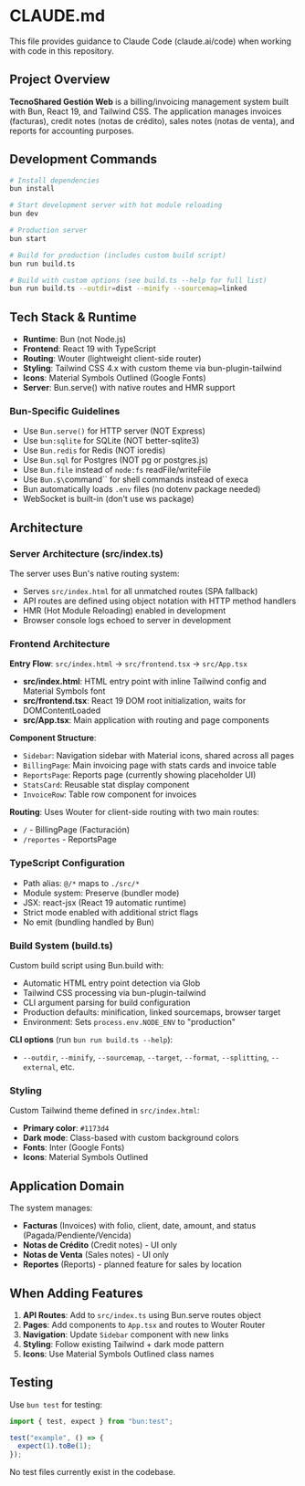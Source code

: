 # CLAUDE.md

This file provides guidance to Claude Code (claude.ai/code) when working with code in this repository.

## Project Overview

**TecnoShared Gestión Web** is a billing/invoicing management system built with Bun, React 19, and Tailwind CSS. The application manages invoices (facturas), credit notes (notas de crédito), sales notes (notas de venta), and reports for accounting purposes.

## Development Commands

```bash
# Install dependencies
bun install

# Start development server with hot module reloading
bun dev

# Production server
bun start

# Build for production (includes custom build script)
bun run build.ts

# Build with custom options (see build.ts --help for full list)
bun run build.ts --outdir=dist --minify --sourcemap=linked
```

## Tech Stack & Runtime

- **Runtime**: Bun (not Node.js)
- **Frontend**: React 19 with TypeScript
- **Routing**: Wouter (lightweight client-side router)
- **Styling**: Tailwind CSS 4.x with custom theme via bun-plugin-tailwind
- **Icons**: Material Symbols Outlined (Google Fonts)
- **Server**: Bun.serve() with native routes and HMR support

### Bun-Specific Guidelines

- Use `Bun.serve()` for HTTP server (NOT Express)
- Use `bun:sqlite` for SQLite (NOT better-sqlite3)
- Use `Bun.redis` for Redis (NOT ioredis)
- Use `Bun.sql` for Postgres (NOT pg or postgres.js)
- Use `Bun.file` instead of `node:fs` readFile/writeFile
- Use `Bun.$\`command\`` for shell commands instead of execa
- Bun automatically loads `.env` files (no dotenv package needed)
- WebSocket is built-in (don't use ws package)

## Architecture

### Server Architecture (src/index.ts)

The server uses Bun's native routing system:
- Serves `src/index.html` for all unmatched routes (SPA fallback)
- API routes are defined using object notation with HTTP method handlers
- HMR (Hot Module Reloading) enabled in development
- Browser console logs echoed to server in development

### Frontend Architecture

**Entry Flow**: `src/index.html` → `src/frontend.tsx` → `src/App.tsx`

- **src/index.html**: HTML entry point with inline Tailwind config and Material Symbols font
- **src/frontend.tsx**: React 19 DOM root initialization, waits for DOMContentLoaded
- **src/App.tsx**: Main application with routing and page components

**Component Structure**:
- `Sidebar`: Navigation sidebar with Material icons, shared across all pages
- `BillingPage`: Main invoicing page with stats cards and invoice table
- `ReportsPage`: Reports page (currently showing placeholder UI)
- `StatsCard`: Reusable stat display component
- `InvoiceRow`: Table row component for invoices

**Routing**: Uses Wouter for client-side routing with two main routes:
- `/` - BillingPage (Facturación)
- `/reportes` - ReportsPage

### TypeScript Configuration

- Path alias: `@/*` maps to `./src/*`
- Module system: Preserve (bundler mode)
- JSX: react-jsx (React 19 automatic runtime)
- Strict mode enabled with additional strict flags
- No emit (bundling handled by Bun)

### Build System (build.ts)

Custom build script using Bun.build with:
- Automatic HTML entry point detection via Glob
- Tailwind CSS processing via bun-plugin-tailwind
- CLI argument parsing for build configuration
- Production defaults: minification, linked sourcemaps, browser target
- Environment: Sets `process.env.NODE_ENV` to "production"

**CLI options** (run `bun run build.ts --help`):
- `--outdir`, `--minify`, `--sourcemap`, `--target`, `--format`, `--splitting`, `--external`, etc.

### Styling

Custom Tailwind theme defined in `src/index.html`:
- **Primary color**: `#1173d4`
- **Dark mode**: Class-based with custom background colors
- **Fonts**: Inter (Google Fonts)
- **Icons**: Material Symbols Outlined

## Application Domain

The system manages:
- **Facturas** (Invoices) with folio, client, date, amount, and status (Pagada/Pendiente/Vencida)
- **Notas de Crédito** (Credit notes) - UI only
- **Notas de Venta** (Sales notes) - UI only
- **Reportes** (Reports) - planned feature for sales by location

## When Adding Features

1. **API Routes**: Add to `src/index.ts` using Bun.serve routes object
2. **Pages**: Add components to `App.tsx` and routes to Wouter Router
3. **Navigation**: Update `Sidebar` component with new links
4. **Styling**: Follow existing Tailwind + dark mode pattern
5. **Icons**: Use Material Symbols Outlined class names

## Testing

Use `bun test` for testing:

```ts
import { test, expect } from "bun:test";

test("example", () => {
  expect(1).toBe(1);
});
```

No test files currently exist in the codebase.
